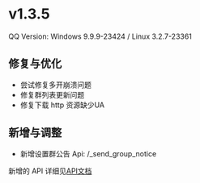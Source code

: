 # v1.3.5

QQ Version: Windows 9.9.9-23424 / Linux 3.2.7-23361

## 修复与优化
* 尝试修复多开崩溃问题
* 修复群列表更新问题
* 修复下载 http 资源缺少UA
  
## 新增与调整
* 新增设置群公告 Api: /_send_group_notice

新增的 API 详细见[API文档](https://napneko.github.io/zh-CN/develop/extends_api)
